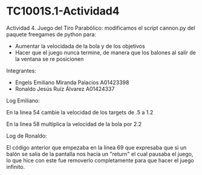 # TC1001S.1-Actividad4
Actividad 4. Juego del Tiro Parabólico: modificamos el script cannon.py del paquete freegames de python para:
- Aumentar la velocidada de la bola y de los objetivos
- Hacer que el juego nunca termine, de manera que los balones al salir de la ventana se re posicionen

Integrantes:
- Engels Emiliano Miranda Palacios A01423398
- Ronaldo Jesús Ruíz Álvarez A01424337

Log Emiliano:

En la linea 54 cambie la velocidad de los targets de .5 a 1.2

En la linea 58 multiplica la velocidad de la bola por 2.2

Log de Ronaldo:

El código anterior que empezaba en la línea 69 que expresaba que si un balón se salía de la pantalla nos hacía un "return" el cual pausaba el juego, lo que hice con este fue removerlo completamente para que hacer el juego infinito. 
